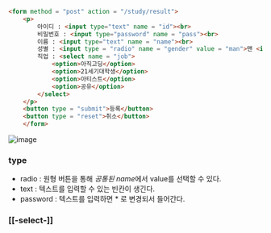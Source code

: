 ```html
<form method = "post" action = "/study/result">
    <p>
        아이디 : <input type="text" name = "id"><br>
        비밀번호 : <input type="password" name = "pass"><br>
        이름 : <input type="text" name = "name"><br>
        성별 : <input type = "radio" name = "gender" value = "man">맨 <input type = "radio" name = "gender" value = "women">우먼<br>
        직업 : <select name = "job">
            <option>아직고딩</option>
            <option>21세기대학생</option>
            <option>아티스트</option>
            <option>공유</option>
        </select>
    </p>
    <button type = "submit">등록</button>
    <button type = "reset">취소</button>
    </form>
```

![image](https://github.com/B-O-P/secondbrain/assets/117426928/38d65505-a660-4305-907c-957f2c120e58)

### type
+ radio : 원형 버튼을 통해 *공통된 name*에서 value를 선택할 수 있다.
+ text : 텍스트를 입력할 수 있는 빈칸이 생긴다.
+ password : 텍스트를 입력하면 * 로 변경되서 들어간다.

### [[-select-]]

